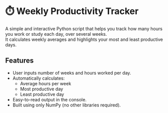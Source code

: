 # ⏱️ Weekly Productivity Tracker

A simple and interactive Python script that helps you track how many hours you work or study each day, over several weeks.  
It calculates weekly averages and highlights your most and least productive days.

## Features

- User inputs number of weeks and hours worked per day.
- Automatically calculates:
  - Average hours per week
  - Most productive day
  - Least productive day
- Easy-to-read output in the console.
- Built using only NumPy (no other libraries required).
